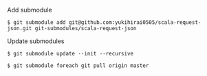 
Add submodule

```
$ git submodule add git@github.com:yukihirai0505/scala-request-json.git git-submodules/scala-request-json
```

Update submodules

```
$ git submodule update --init --recursive
```

```
$ git submodule foreach git pull origin master
```